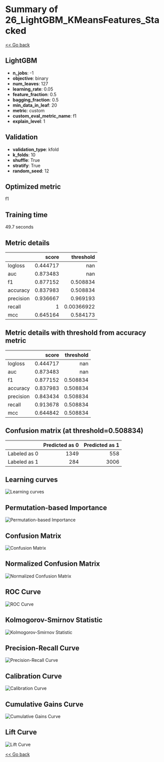 # Summary of 26_LightGBM_KMeansFeatures_Stacked

[<< Go back](../README.md)


## LightGBM
- **n_jobs**: -1
- **objective**: binary
- **num_leaves**: 127
- **learning_rate**: 0.05
- **feature_fraction**: 0.5
- **bagging_fraction**: 0.5
- **min_data_in_leaf**: 20
- **metric**: custom
- **custom_eval_metric_name**: f1
- **explain_level**: 1

## Validation
 - **validation_type**: kfold
 - **k_folds**: 10
 - **shuffle**: True
 - **stratify**: True
 - **random_seed**: 12

## Optimized metric
f1

## Training time

49.7 seconds

## Metric details
|           |    score |    threshold |
|:----------|---------:|-------------:|
| logloss   | 0.444717 | nan          |
| auc       | 0.873483 | nan          |
| f1        | 0.877152 |   0.508834   |
| accuracy  | 0.837983 |   0.508834   |
| precision | 0.936667 |   0.969193   |
| recall    | 1        |   0.00366922 |
| mcc       | 0.645164 |   0.584173   |


## Metric details with threshold from accuracy metric
|           |    score |   threshold |
|:----------|---------:|------------:|
| logloss   | 0.444717 |  nan        |
| auc       | 0.873483 |  nan        |
| f1        | 0.877152 |    0.508834 |
| accuracy  | 0.837983 |    0.508834 |
| precision | 0.843434 |    0.508834 |
| recall    | 0.913678 |    0.508834 |
| mcc       | 0.644842 |    0.508834 |


## Confusion matrix (at threshold=0.508834)
|              |   Predicted as 0 |   Predicted as 1 |
|:-------------|-----------------:|-----------------:|
| Labeled as 0 |             1349 |              558 |
| Labeled as 1 |              284 |             3006 |

## Learning curves
![Learning curves](learning_curves.png)

## Permutation-based Importance
![Permutation-based Importance](permutation_importance.png)
## Confusion Matrix

![Confusion Matrix](confusion_matrix.png)


## Normalized Confusion Matrix

![Normalized Confusion Matrix](confusion_matrix_normalized.png)


## ROC Curve

![ROC Curve](roc_curve.png)


## Kolmogorov-Smirnov Statistic

![Kolmogorov-Smirnov Statistic](ks_statistic.png)


## Precision-Recall Curve

![Precision-Recall Curve](precision_recall_curve.png)


## Calibration Curve

![Calibration Curve](calibration_curve_curve.png)


## Cumulative Gains Curve

![Cumulative Gains Curve](cumulative_gains_curve.png)


## Lift Curve

![Lift Curve](lift_curve.png)



[<< Go back](../README.md)
